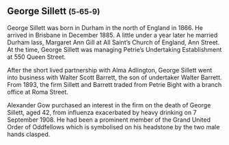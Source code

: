## George Sillett <small>(5‑65‑9)</small>

George Sillett was born in Durham in the north of England in 1866. He arrived in Brisbane in December 1885. A little under a year later he married Durham lass, Margaret Ann Gill at All Saint’s Church of England, Ann Street. At the time, George Sillett was managing Petrie’s Undertaking Establishment at 550 Queen Street. 

After the short lived partnership with Alma Adlington, George Sillett went into business with Walter Scott Barrett, the son of undertaker Walter Barrett. From 1893, the firm Sillett and Barrett traded from Petrie Bight with a branch office at Roma Street. 

Alexander Gow purchased an interest in the firm on the death of George Sillett, aged 42, from influenza exacerbated by heavy drinking on 7 September 1908. He had been a prominent member of the Grand United Order of Oddfellows which is symbolised on his headstone by the two male hands clasped.

<!-- insert headstone photo -->
